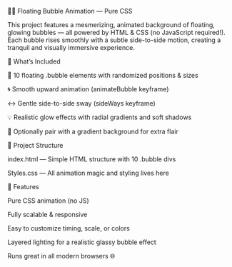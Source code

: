 🌊✨ Floating Bubble Animation — Pure CSS

This project features a mesmerizing, animated background of floating, glowing bubbles — all powered by HTML & CSS (no JavaScript required!). Each bubble rises smoothly with a subtle side-to-side motion, creating a tranquil and visually immersive experience.

💫 What’s Included

🎈 10 floating .bubble elements with randomized positions & sizes

🌀 Smooth upward animation (animateBubble keyframe)

↔ Gentle side-to-side sway (sideWays keyframe)

💡 Realistic glow effects with radial gradients and soft shadows

🌈 Optionally pair with a gradient background for extra flair

📁 Project Structure

index.html — Simple HTML structure with 10 .bubble divs

Styles.css — All animation magic and styling lives here

🧰 Features

Pure CSS animation (no JS)

Fully scalable & responsive

Easy to customize timing, scale, or colors

Layered lighting for a realistic glassy bubble effect

Runs great in all modern browsers 🌐
